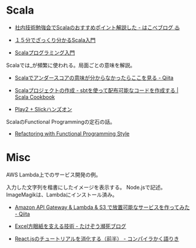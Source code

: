 # Scala

* [社内技術勉強会でScalaのおすすめポイント解説した - はこべブログ ♨](http://hakobe932.hatenablog.com/entry/2014/09/19/100050)

* [１５分でざっくり分かるScala入門](http://www.slideshare.net/SatoYu1ro/scala-36162790)

* [Scalaプログラミング入門](http://bach.istc.kobe-u.ac.jp/lect/ProLang/org/scala.html)

Scalaでは_が頻繁に使われる。局面ごとの意味を解説。

* [Scalaでアンダースコアの意味が分からなかったらここを見る - Qiita](http://qiita.com/edvakf@github/items/0caeb282db18a1e65823)

* [Scalaプロジェクトの作成 - sbtを使って配布可能なコードを作成する | Scala Cookbook](http://xerial.org/scala-cookbook/recipes/2012/06/28/create-a-scala-project/)

* [Play2 + Slickハンズオン](https://github.com/bizreach/play2-hands-on)

ScalaのFunctional Programmingの定石の話。

* [Refactoring with Functional Programming Style](http://gakuzzzz.github.io/slides/refactoring_with_fp_style/#1)


# Misc

AWS Lambda上でのサービス開発の例。

入力した文字列を楷書にしたイメージを表示する。
Node.jsで記述。ImageMagikは、Lambdaにインストール済み。

* [Amazon API Gateway & Lambda & S3 で放置可能なサービスを作ってみた - Qiita](http://qiita.com/macoshita/items/10bc707a019431817952)


* [Excel方眼紙を支える技術 - たけぞう瀕死ブログ](http://takezoe.hatenablog.com/entry/20140106/p1)

* [React.jsのチュートリアルを消化する（前半） - コンパイラかく語りき](http://chuckwebtips.hatenablog.com/entry/2015/08/08/134700)
